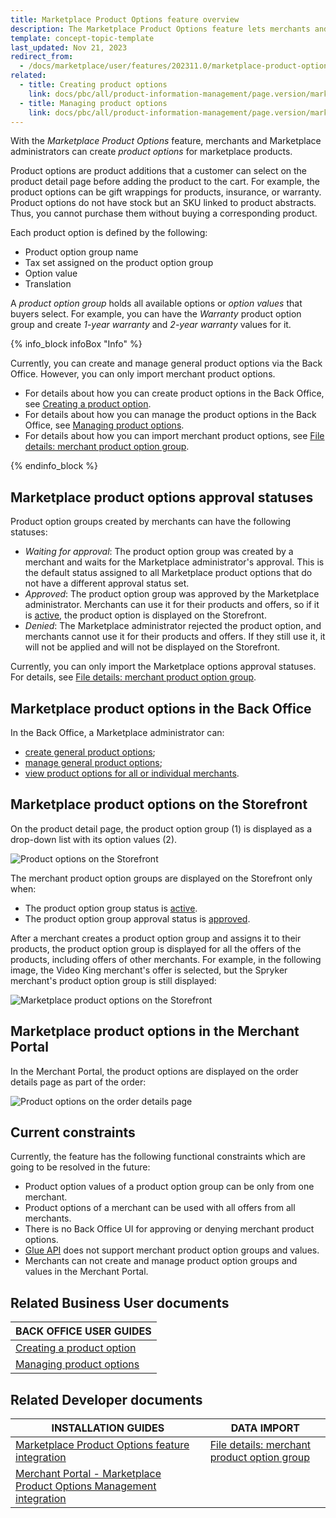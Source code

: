 ```yaml
---
title: Marketplace Product Options feature overview
description: The Marketplace Product Options feature lets merchants and Marketplace administrators create product option groups.
template: concept-topic-template
last_updated: Nov 21, 2023
redirect_from:
  - /docs/marketplace/user/features/202311.0/marketplace-product-options-feature-overview.html
related:
  - title: Creating product options
    link: docs/pbc/all/product-information-management/page.version/marketplace/manage-in-the-back-office/product-options/create-product-options.html
  - title: Managing product options
    link: docs/pbc/all/product-information-management/page.version/marketplace/manage-in-the-back-office/product-options/manage-product-options.html
---
```


With the *Marketplace Product Options* feature, merchants and Marketplace administrators can create *product options* for marketplace products.

Product options are product additions that a customer can select on the product detail page before adding the product to the cart. For example, the product options can be gift wrappings for products, insurance, or warranty. Product options do not have stock but an SKU linked to product abstracts. Thus, you cannot purchase them without buying a corresponding product.

Each product option is defined by the following:

* Product option group name
* Tax set assigned on the product option group
* Option value
* Translation

A *product option group* holds all available options or *option values* that buyers select. For example, you can have the *Warranty* product option group and create *1-year warranty* and *2-year warranty* values for it.

{% info_block infoBox "Info" %}

Currently, you can create and manage general product options via the Back Office. However, you can only import merchant product options.

* For details about how you can create product options in the Back Office, see [Creating a product option](/docs/pbc/all/product-information-management/{{page.version}}/marketplace/manage-in-the-back-office/product-options/create-product-options.html).
* For details about how you can manage the product options in the Back Office, see [Managing product options](/docs/pbc/all/product-information-management/{{page.version}}/marketplace/manage-in-the-back-office/product-options/create-product-options.html).
* For details about how you can import merchant product options, see [File details: merchant product option group](/docs/pbc/all/product-information-management/{{page.version}}/marketplace/import-and-export-data/import-file-details-merchant-product-option-group.csv.html).

{% endinfo_block %}

## Marketplace product options approval statuses

Product option groups created by merchants can have the following statuses:

* *Waiting for approval*: The product option group was created by a merchant and waits for the Marketplace administrator's approval. This is the default status assigned to all Marketplace product options that do not have a different approval status set.
* *Approved*: The product option group was approved by the Marketplace administrator. Merchants can use it for their products and offers, so if it is [active](/docs/pbc/all/product-information-management/{{page.version}}/marketplace/manage-in-the-back-office/product-options/create-product-options.html#activating-a-product-option), the product option is displayed on the Storefront.
* *Denied*: The Marketplace administrator rejected the product option, and merchants cannot use it for their products and offers. If they still use it, it will not be applied and will not be displayed on the Storefront.


Currently, you can only import the Marketplace options approval statuses. For details, see [File details: merchant product option group](/docs/pbc/all/product-information-management/{{page.version}}/marketplace/import-and-export-data/import-file-details-merchant-product-option-group.csv.html).

## Marketplace product options in the Back Office
In the Back Office, a Marketplace administrator can:
* [create general product options](/docs/pbc/all/product-information-management/{{page.version}}/marketplace/manage-in-the-back-office/product-options/create-product-options.html);
* [manage general product options](/docs/pbc/all/product-information-management/{{page.version}}/marketplace/manage-in-the-back-office/product-options/create-product-options.html);
* [view product options for all or individual merchants](/docs/pbc/all/product-information-management/{{page.version}}/marketplace/manage-in-the-back-office/product-options/manage-product-options.html#filtering-product-options-by-merchants).

## Marketplace product options on the Storefront

On the product detail page, the product option group (1) is displayed as a drop-down list with its option values (2).

![Product options on the Storefront](https://spryker.s3.eu-central-1.amazonaws.com/docs/Marketplace/user+guides/Features/Marketplace+product+options/product-options-on-the-storefront.png)

The merchant product option groups are displayed on the Storefront only when:
* The product option group status is [active](/docs/pbc/all/product-information-management/{{page.version}}/marketplace/manage-in-the-back-office/product-options/create-product-options.html#activating-a-product-option).
* The product option group approval status is [approved](#marketplace-product-options-approval-statuses).

After a merchant creates a product option group and assigns it to their products, the product option group is displayed for all the offers of the products, including offers of other merchants. For example, in the following image, the Video King merchant's offer is selected, but the Spryker merchant's product option group is still displayed:

![Marketplace product options on the Storefront](https://spryker.s3.eu-central-1.amazonaws.com/docs/Marketplace/user+guides/Features/Marketplace+product+options/merchant-prodcut-options-on-the-storefront.png)

## Marketplace product options in the Merchant Portal

In the Merchant Portal, the product options are displayed on the order details page as part of the order:

<img class="width-100" ALT="Product options on the order details page" SRC="https://spryker.s3.eu-central-1.amazonaws.com/docs/Marketplace/user+guides/Features/Marketplace+product+options/product-options-in-the-merchant-portal.png"/>

## Current constraints

Currently, the feature has the following functional constraints which are going to be resolved in the future:

* Product option values of a product option group can be only from one merchant.
* Product options of a merchant can be used with all offers from all merchants.
* There is no Back Office UI for approving or denying merchant product options.
* [Glue API](/docs/dg/dev/glue-api/{{page.version}}/old-glue-infrastructure/glue-rest-api.html) does not support merchant product option groups and values.
* Merchants can not create and manage product option groups and values in the Merchant Portal.

## Related Business User documents

|BACK OFFICE USER GUIDES |
|---------|
| [Creating a product option](/docs/pbc/all/product-information-management/{{page.version}}/marketplace/manage-in-the-back-office/product-options/create-product-options.html)  
| [Managing product options](/docs/pbc/all/product-information-management/{{page.version}}/marketplace/manage-in-the-back-office/product-options/create-product-options.html)|

## Related Developer documents

| INSTALLATION GUIDES          | DATA IMPORT         |
|--------------------------------|----------------|
| [Marketplace Product Options feature integration](/docs/pbc/all/product-information-management/{{page.version}}/marketplace/install-and-upgrade/install-features/install-the-marketplace-product-options-feature.html)                                        | [File details: merchant product option group](/docs/pbc/all/product-information-management/{{page.version}}/marketplace/import-and-export-data/import-file-details-merchant-product-option-group.csv.html)  |
| [Merchant Portal - Marketplace Product Options Management integration](/docs/pbc/all/merchant-management/{{page.version}}/marketplace/install-and-upgrade/install-features/install-the-merchant-portal-marketplace-product-options-feature.html) |  
